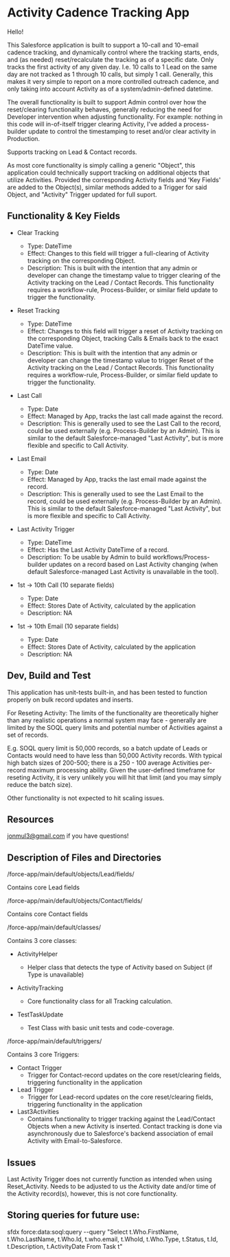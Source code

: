 # Activity Cadence Tracking  App
Hello!

This Salesforce application is built to support a 10-call and 10-email cadence tracking, and dynamically control where the tracking starts, ends, and (as needed) reset/recalculate the tracking as of a specific date. Only tracks the first activity of any given day. I.e. 10 calls to 1 Lead on the same day are not tracked as 1 through 10 calls, but simply 1 call. Generally, this makes it very simple to report on a more controlled outreach cadence, and only taking into account Activity as of a system/admin-defined datetime.

The overall functionality is built to support Admin control over how the reset/clearing functionality behaves, generally reducing the need for Developer intervention when adjusting functionality. For example: nothing in this code will in-of-itself trigger clearing Activity, I've added a process-builder update to control the timestamping to reset and/or clear activity in Production.

Supports tracking on Lead & Contact records. 

As most core functionality is simply calling a generic "Object", this application could technically support tracking on additional objects that utilize Activities. Provided the corresponding Activity fields and 'Key Fields' are added to the Object(s), similar methods added to a Trigger for said Object, and "Activity" Trigger updated for full suport.

## Functionality & Key Fields

- Clear Tracking
  - Type: DateTime
  - Effect: Changes to this field will trigger a full-clearing of Activity tracking on the corresponding Object.
  - Description: This is built with the intention that any admin or developer can change the timestamp value to trigger clearing of the Activity tracking on the Lead / Contact Records. This functionality requires a workflow-rule, Process-Builder, or similar field update to trigger the functionality.

- Reset Tracking
  - Type: DateTime
  - Effect: Changes to this field will trigger a reset of Activity tracking on the corresponding Object, tracking Calls & Emails back to the exact DateTime value.
  - Description: This is built with the intention that any admin or developer can change the timestamp value to trigger Reset of the Activity tracking on the Lead / Contact Records. This functionality requires a workflow-rule, Process-Builder, or similar field update to trigger the functionality.

- Last Call
  - Type: Date
  - Effect: Managed by App, tracks the last call made against the record.
  - Description: This is generally used to see the Last Call to the record, could be used externally (e.g. Process-Builder by an Admin). This is similar to the default Salesforce-managed "Last Activity", but is more flexible and specific to Call Activity.

- Last Email
  - Type: Date
  - Effect: Managed by App, tracks the last email made against the record.
  - Description: This is generally used to see the Last Email to the record, could be used externally (e.g. Process-Builder by an Admin). This is similar to the default Salesforce-managed "Last Activity", but is more flexible and specific to Call Activity.

- Last Activity Trigger
  - Type: DateTime
  - Effect: Has the Last Activity DateTime of a record.
  - Description: To be usable by Admin to build workflows/Process-builder updates on a record based on Last Activity changing (when default Salesforce-managed Last Activity is unavailable in the tool).

- 1st -> 10th Call (10 separate fields)
  - Type: Date
  - Effect: Stores Date of Activity, calculated by the application
  - Description: NA
  
- 1st -> 10th Email (10 separate fields)
  - Type: Date
  - Effect: Stores Date of Activity, calculated by the application
  - Description: NA

## Dev, Build and Test
This application has unit-tests built-in, and has been tested to function properly on bulk record updates and inserts. 

For Reseting Activity: The limits of the functionality are theoretically higher than any realistic operations a normal system may face - generally are limited by the SOQL query limits and potential number of Activities against a set of records.

E.g. SOQL query limit is 50,000 records, so a batch update of Leads or Contacts would need to have less than 50,000 Activity records. With typical high batch sizes of 200-500; there is a 250 - 100 average Activities per-record maximum processing ability. Given the user-defined timeframe for reseting Activity, it is very unlikely you will hit that limit (and you may simply reduce the batch size).

Other functionality is not expected to hit scaling issues.

## Resources
jonmul3@gmail.com if you have questions! 

## Description of Files and Directories
/force-app/main/default/objects/Lead/fields/

Contains core Lead fields

/force-app/main/default/objects/Contact/fields/

Contains core Contact fields

/force-app/main/default/classes/

Contains 3 core classes:
- ActivityHelper
  - Helper class that detects the type of Activity based on Subject (if Type is unavailable)

- ActivityTracking
  - Core functionality class for all Tracking calculation.

- TestTaskUpdate
  - Test Class with basic unit tests and code-coverage.
  
/force-app/main/default/triggers/

Contains 3 core Triggers:
- Contact Trigger
  - Trigger for Contact-record updates on the core reset/clearing fields, triggering functionality in the application
- Lead Trigger
  - Trigger for Lead-record updates on the core reset/clearing fields, triggering functionality in the application
- Last3Activities
  - Contains functionality to trigger tracking against the Lead/Contact Objects when a new Activity is inserted. Contact tracking is done via asynchronously due to Salesforce's backend association of email Activity with Email-to-Salesforce.

## Issues
Last Activity Trigger does not currently function as intended when using Reset_Activity. Needs to be adjusted to us the Activity date and/or time of the Activity record(s), however, this is not core functionality.

## Storing queries for future use:

sfdx force:data:soql:query --query "Select t.Who.FirstName, t.Who.LastName, t.Who.Id, t.who.email, t.WhoId, t.Who.Type, t.Status, t.Id, t.Description, t.ActivityDate From Task t"

